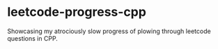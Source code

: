 # leetcode-progress-cpp
Showcasing my atrociously slow progress of plowing through leetcode questions in CPP.
